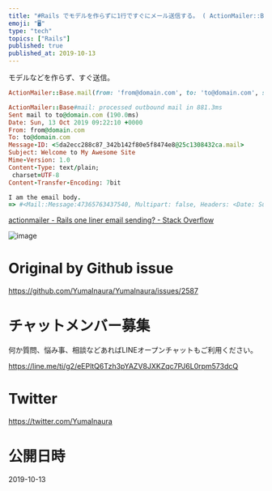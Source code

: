 ```yaml
---
title: "#Rails でモデルを作らずに1行ですぐにメール送信する。 ( ActionMailer::Base.mail )"
emoji: "🖥"
type: "tech"
topics: ["Rails"]
published: true
published_at: 2019-10-13
---
```


モデルなどを作らず、すぐ送信。

```rb
ActionMailer::Base.mail(from: 'from@domain.com', to: 'to@domain.com', subject: "Welcome to My Awesome Site", body: 'I am the email body.').deliver
```

```rb
ActionMailer::Base#mail: processed outbound mail in 881.3ms
Sent mail to to@domain.com (190.0ms)
Date: Sun, 13 Oct 2019 09:22:10 +0000
From: from@domain.com
To: to@domain.com
Message-ID: <5da2ecc288c87_342b142f80e5f8474e8@25c1308432ca.mail>
Subject: Welcome to My Awesome Site
Mime-Version: 1.0
Content-Type: text/plain;
 charset=UTF-8
Content-Transfer-Encoding: 7bit

I am the email body.
=> #<Mail::Message:47365763437540, Multipart: false, Headers: <Date: Sun, 13 Oct 2019 09:22:10 +0000>, <From: from@domain.com>, <To: to@domain.com>, <Message-ID: <5da2ecc288c87_342b142f80e5f8474e8@25c1308432ca.mail>>, <Subject: Welcome to My Awesome Site>, <Mime-Version: 1.0>, <Content-Type: text/plain>, <Content-Transfer-Encoding: 7bit>>
```


[actionmailer - Rails one liner email sending? - Stack Overflow](https://stackoverflow.com/questions/9535965/rails-one-liner-email-sending)

![image](https://user-images.githubusercontent.com/13635059/66713494-9b94ec00-ede6-11e9-8652-852484ac3835.png)


# Original by Github issue

https://github.com/YumaInaura/YumaInaura/issues/2587








<!-- Update From Qiita API -->

# チャットメンバー募集


何か質問、悩み事、相談などあればLINEオープンチャットもご利用ください。

https://line.me/ti/g2/eEPltQ6Tzh3pYAZV8JXKZqc7PJ6L0rpm573dcQ





# Twitter


https://twitter.com/YumaInaura


<!-- Update From Qiita API -->



# 公開日時

2019-10-13
